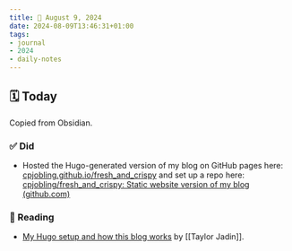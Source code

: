 ```yaml
---
title: 📓 August 9, 2024
date: 2024-08-09T13:46:31+01:00
tags:
- journal
- 2024
- daily-notes
---
```

## 🗓️ Today 

Copied from Obsidian.

### ✅ Did

- Hosted the Hugo-generated version of my blog on GitHub pages here: [cpjobling.github.io/fresh_and_crispy](https://cpjobling.github.io/fresh_and_crispy) and set up a repo here: [cpjobling/fresh_and_crispy: Static website version of my blog (github.com)](https://github.com/cpjobling/fresh_and_crispy)

### 📖 Reading

- [My Hugo setup and how this blog works](https://jadin.me/my-hugo-setup/) by [[Taylor Jadin]].
